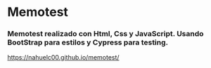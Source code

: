 # Memotest

### Memotest realizado con Html, Css y JavaScript. Usando BootStrap para estilos y Cypress para testing.

https://nahuelc00.github.io/memotest/

